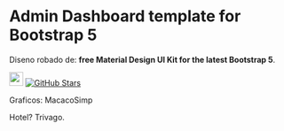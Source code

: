 # Admin Dashboard template for Bootstrap 5

Diseno robado de: **free Material Design UI Kit for the latest Bootstrap 5**.

<img height="25" src="https://mdbootstrap.com/img/Marketing/general/logo/medium/mdb-r.png"> [![GitHub Stars](https://img.shields.io/github/stars/mdbootstrap/mdb-ui-kit?label=Star%20now&style=social)](https://github.com/mdbootstrap/mdb-ui-kit/)

Graficos: MacacoSimp

Hotel? Trivago.
